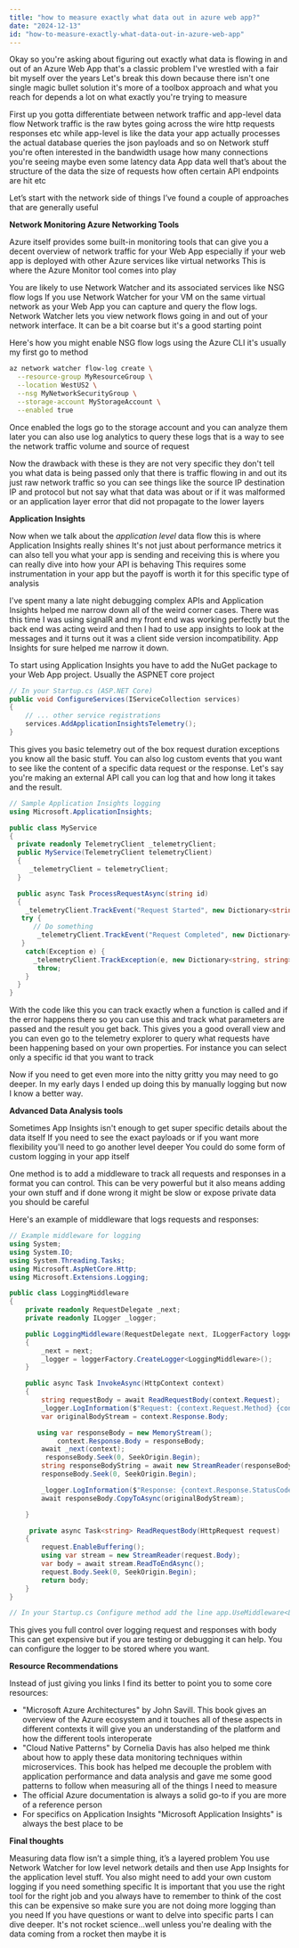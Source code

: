 ```yaml
---
title: "how to measure exactly what data out in azure web app?"
date: "2024-12-13"
id: "how-to-measure-exactly-what-data-out-in-azure-web-app"
---
```


Okay so you're asking about figuring out exactly what data is flowing in and out of an Azure Web App that's a classic problem I've wrestled with a fair bit myself over the years Let's break this down because there isn't one single magic bullet solution it's more of a toolbox approach and what you reach for depends a lot on what exactly you're trying to measure

First up you gotta differentiate between network traffic and app-level data flow Network traffic is the raw bytes going across the wire http requests responses etc while app-level is like the data your app actually processes the actual database queries the json payloads and so on Network stuff you're often interested in the bandwidth usage how many connections you're seeing maybe even some latency data App data well that’s about the structure of the data the size of requests how often certain API endpoints are hit etc

Let’s start with the network side of things I’ve found a couple of approaches that are generally useful

**Network Monitoring Azure Networking Tools**

Azure itself provides some built-in monitoring tools that can give you a decent overview of network traffic for your Web App especially if your web app is deployed with other Azure services like virtual networks This is where the Azure Monitor tool comes into play

You are likely to use Network Watcher and its associated services like NSG flow logs If you use Network Watcher for your VM on the same virtual network as your Web App you can capture and query the flow logs. Network Watcher lets you view network flows going in and out of your network interface. It can be a bit coarse but it's a good starting point

Here's how you might enable NSG flow logs using the Azure CLI it's usually my first go to method

```bash
az network watcher flow-log create \
  --resource-group MyResourceGroup \
  --location WestUS2 \
  --nsg MyNetworkSecurityGroup \
  --storage-account MyStorageAccount \
  --enabled true
```

Once enabled the logs go to the storage account and you can analyze them later you can also use log analytics to query these logs that is a way to see the network traffic volume and source of request

Now the drawback with these is they are not very specific they don't tell you what data is being passed only that there is traffic flowing in and out its just raw network traffic so you can see things like the source IP destination IP and protocol but not say what that data was about or if it was malformed or an application layer error that did not propagate to the lower layers

**Application Insights**

Now when we talk about the *application level* data flow this is where Application Insights really shines It's not just about performance metrics it can also tell you what your app is sending and receiving this is where you can really dive into how your API is behaving This requires some instrumentation in your app but the payoff is worth it for this specific type of analysis

I've spent many a late night debugging complex APIs and Application Insights helped me narrow down all of the weird corner cases. There was this time I was using signalR and my front end was working perfectly but the back end was acting weird and then I had to use app insights to look at the messages and it turns out it was a client side version incompatibility. App Insights for sure helped me narrow it down.

To start using Application Insights you have to add the NuGet package to your Web App project. Usually the ASPNET core project

```csharp
// In your Startup.cs (ASP.NET Core)
public void ConfigureServices(IServiceCollection services)
{
    // ... other service registrations
    services.AddApplicationInsightsTelemetry();
}
```

This gives you basic telemetry out of the box request duration exceptions you know all the basic stuff. You can also log custom events that you want to see like the content of a specific data request or the response. Let's say you're making an external API call you can log that and how long it takes and the result.

```csharp
// Sample Application Insights logging
using Microsoft.ApplicationInsights;

public class MyService
{
  private readonly TelemetryClient _telemetryClient;
  public MyService(TelemetryClient telemetryClient)
  {
     _telemetryClient = telemetryClient;
  }

  public async Task ProcessRequestAsync(string id)
  {
    _telemetryClient.TrackEvent("Request Started", new Dictionary<string, string> {{"id",id}});
   try {
      // Do something
       _telemetryClient.TrackEvent("Request Completed", new Dictionary<string, string> {{"id",id}});
   }
    catch(Exception e) {
      _telemetryClient.TrackException(e, new Dictionary<string, string> {{"id",id}});
       throw;
    }
  }
}
```

With the code like this you can track exactly when a function is called and if the error happens there so you can use this and track what parameters are passed and the result you get back. This gives you a good overall view and you can even go to the telemetry explorer to query what requests have been happening based on your own properties. For instance you can select only a specific id that you want to track

Now if you need to get even more into the nitty gritty you may need to go deeper. In my early days I ended up doing this by manually logging but now I know a better way.

**Advanced Data Analysis tools**

 Sometimes App Insights isn't enough to get super specific details about the data itself If you need to see the exact payloads or if you want more flexibility you'll need to go another level deeper You could do some form of custom logging in your app itself

One method is to add a middleware to track all requests and responses in a format you can control. This can be very powerful but it also means adding your own stuff and if done wrong it might be slow or expose private data you should be careful

Here's an example of middleware that logs requests and responses:

```csharp
// Example middleware for logging
using System;
using System.IO;
using System.Threading.Tasks;
using Microsoft.AspNetCore.Http;
using Microsoft.Extensions.Logging;

public class LoggingMiddleware
{
    private readonly RequestDelegate _next;
    private readonly ILogger _logger;

    public LoggingMiddleware(RequestDelegate next, ILoggerFactory loggerFactory)
    {
        _next = next;
        _logger = loggerFactory.CreateLogger<LoggingMiddleware>();
    }

    public async Task InvokeAsync(HttpContext context)
    {
        string requestBody = await ReadRequestBody(context.Request);
        _logger.LogInformation($"Request: {context.Request.Method} {context.Request.Path} Body: {requestBody}");
        var originalBodyStream = context.Response.Body;

       using var responseBody = new MemoryStream();
            context.Response.Body = responseBody;
        await _next(context);
         responseBody.Seek(0, SeekOrigin.Begin);
        string responseBodyString = await new StreamReader(responseBody).ReadToEndAsync();
        responseBody.Seek(0, SeekOrigin.Begin);

        _logger.LogInformation($"Response: {context.Response.StatusCode} Body: {responseBodyString}");
        await responseBody.CopyToAsync(originalBodyStream);

    }

     private async Task<string> ReadRequestBody(HttpRequest request)
    {
        request.EnableBuffering();
        using var stream = new StreamReader(request.Body);
        var body = await stream.ReadToEndAsync();
        request.Body.Seek(0, SeekOrigin.Begin);
        return body;
    }
}

// In your Startup.cs Configure method add the line app.UseMiddleware<LoggingMiddleware>();
```

This gives you full control over logging request and responses with body This can get expensive but if you are testing or debugging it can help. You can configure the logger to be stored where you want.

**Resource Recommendations**

Instead of just giving you links I find its better to point you to some core resources:

*   "Microsoft Azure Architectures" by John Savill. This book gives an overview of the Azure ecosystem and it touches all of these aspects in different contexts it will give you an understanding of the platform and how the different tools interoperate
*   "Cloud Native Patterns" by Cornelia Davis has also helped me think about how to apply these data monitoring techniques within microservices. This book has helped me decouple the problem with application performance and data analysis and gave me some good patterns to follow when measuring all of the things I need to measure
*   The official Azure documentation is always a solid go-to if you are more of a reference person
*   For specifics on Application Insights "Microsoft Application Insights" is always the best place to be

**Final thoughts**

Measuring data flow isn’t a simple thing, it’s a layered problem You use Network Watcher for low level network details and then use App Insights for the application level stuff. You also might need to add your own custom logging if you need something specific It is important that you use the right tool for the right job and you always have to remember to think of the cost this can be expensive so make sure you are not doing more logging than you need If you have questions or want to delve into specific parts I can dive deeper. It's not rocket science...well unless you're dealing with the data coming from a rocket then maybe it is
